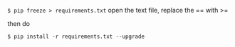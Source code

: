`$ pip freeze > requirements.txt`
open the text file, replace the == with >=

then do

`$ pip install -r requirements.txt --upgrade`


